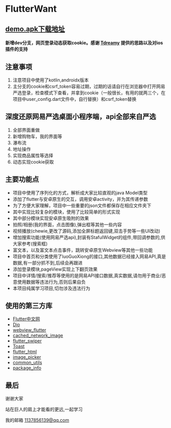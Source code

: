 # FlutterWant
## [demo.apk下载地址](https://www.pgyer.com/QjBP)
#### 新增dev分支，网页登录动态获取cookie。感谢 [Tdreamy](https://github.com/Tdreamy) 提供的思路以及对ios插件的支持

## 注意事项

1. 注意项目中使用了kotlin,androidx版本
2. 主分支的cookie和csrf_token容易过期，过期的话请自行在浏览器中打开网易严选登录，检查模式下查看，并拿到cookie（一般很长，有用的就两三个，在项目中user_config.dart文件中，自行替换）和csrf_token替换

## 深度还原网易严选桌面小程序端，api全部来自严选

1. 全部界面重做
2. 新增购物车，我的界面等
3. 瀑布流
4. 地址操作
5. 实现商品属性等选择
6. 动态实现cookie获取


## 主要功能点
- 项目中使用了序列化的方式，解析成大家比较直观的java Model类型
- 添加了flutter与安卓原生的交互，调用安卓activity，并为其传递参数
- 为了方便大家理解，项目中一些重要的json文件都保存在相应文件夹下
- 其中实现比较复杂的模块，使用了比较简单的形式实现
- 其中部分模块实现安卓原生吸附的效果
- 拍照/相册(我的界面，点击图像),弹出框等其他一些内容
- 视频播放(chewie,更改了源码,添加全屏标题返回键,双击手势等一些UI改动)
- 增加搜索功能(使用网易严选api),封装有StafulWidget的组件,带回调参数的,供大家参考(搜索框)
- 富文本，以及富文本点击事件，跳转安卓原生Webview等其他一些功能
- 项目中首页和分类使用了luoGuoXiong的接口,其他数据已经接入网易API,真是数据,有一部分抓不到,后续会再跟进
- 添加登录模块,pageView实现上下翻页效果
- 项目中详情/搜索/推荐等使用的是网易API接口数据,真实数据,请勿用于商业/恶意使用数据等违法行为,否则后果自负
- 本项目纯属学习项目,切勿涉及违法行为

## 使用的第三方库
- [Flutter中文网](https://flutterchina.club/)
- [Dio](https://pub.flutter-io.cn/packages/dio)
- [webview_flutter](https://pub.flutter-io.cn/packages/webview_flutter)
- [cached_network_image](https://pub.flutter-io.cn/packages/cached_network_image)
- [flutter_swiper](https://pub.flutter-io.cn/packages/flutter_swiper)
- [Toast](https://pub.flutter-io.cn/packages/toast)
- [flutter_html](https://pub.flutter-io.cn/packages/flutter_html)
- [image_picker](https://pub.flutter-io.cn/packages/image_picker)
- [common_utils](https://pub.flutter-io.cn/packages/common_utils)
- [package_info](https://pub.flutter-io.cn/packages/package_info)



## 最后
谢谢大家

站在巨人的肩上才能看的更远,一起学习

我的邮箱 1137856139@qq.com
